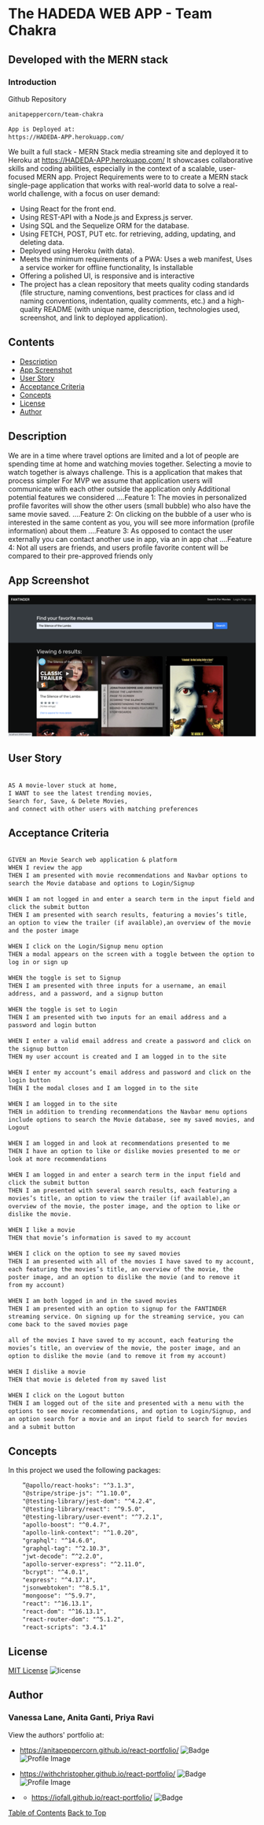 # The HADEDA WEB APP - Team Chakra
## Developed with the MERN stack
### Introduction
Github Repository
``` text 
anitapeppercorn/team-chakra
```

``` text
App is Deployed at:
https://HADEDA-APP.herokuapp.com/

```

We built a full stack - MERN Stack media streaming site and deployed it to Heroku at https://HADEDA-APP.herokuapp.com/ It showcases collaborative skills and coding abilities, especially in the context of a scalable, user-focused MERN app.
Project Requirements were to to create a MERN stack single-page application that works with real-world data to solve a real-world challenge, with a focus on user demand:
- Using React for the front end.
- Using REST-API with a Node.js and Express.js server.
- Using SQL and the Sequelize ORM for the database.
- Using FETCH, POST, PUT etc. for retrieving, adding, updating, and deleting data.
- Deployed using Heroku (with data).
- Meets the minimum requirements of a PWA: Uses a web manifest, Uses a service worker for offline functionality, Is installable
- Offering a polished UI, is responsive and is interactive 
- The project has a clean repository that meets quality coding standards (file structure, naming conventions, best practices for class and id naming conventions, indentation, quality comments, etc.) and a high-quality README (with unique name, description, technologies used, screenshot, and link to deployed application).


## Contents
- [Description](#Description)
- [App Screenshot](#App-Screenshot)
- [User Story](#User-Story)
- [Acceptance Criteria](#Acceptance-Criteria)
- [Concepts](#Concepts)
- [License](#License)
- [Author](#Author)

## Description
We are in a time where travel options are limited and a lot of people are spending time at home and watching movies together. Selecting a movie to watch together is always challenge. This is a application that makes that process simpler
For MVP we assume that application users will communicate with each other outside the application only
Additional potential features we considered
….Feature 1: The movies in personalized profile favorites will show the other users (small bubble) who also have the same movie saved. 
….Feature 2: On clicking on the bubble of a user who is interested in the same content as you, you will see more information (profile information) about them
….Feature 3: As opposed to contact the user externally you can contact another use in app, via an in app chat
….Feature 4: Not all users are friends, and users profile favorite content will be compared to their pre-approved friends only

## App Screenshot
![](images/FANTINDER.png)


## User Story

```text

AS A movie-lover stuck at home, 
I WANT to see the latest trending movies, 
Search for, Save, & Delete Movies,
and connect with other users with matching preferences
```



## Acceptance Criteria
```text

GIVEN an Movie Search web application & platform 
WHEN I review the app
THEN I am presented with movie recommendations and Navbar options to search the Movie database and options to Login/Signup

WHEN I am not logged in and enter a search term in the input field and click the submit button
THEN I am presented with search results, featuring a movies’s title, an option to view the trailer (if available),an overview of the movie and the poster image

WHEN I click on the Login/Signup menu option
THEN a modal appears on the screen with a toggle between the option to log in or sign up

WHEN the toggle is set to Signup
THEN I am presented with three inputs for a username, an email address, and a password, and a signup button

WHEN the toggle is set to Login
THEN I am presented with two inputs for an email address and a password and login button

WHEN I enter a valid email address and create a password and click on the signup button
THEN my user account is created and I am logged in to the site

WHEN I enter my account’s email address and password and click on the login button
THEN I the modal closes and I am logged in to the site

WHEN I am logged in to the site
THEN in addition to trending recommendations the Navbar menu options include options to search the Movie database, see my saved movies, and Logout

WHEN I am logged in and look at recommendations presented to me 
THEN I have an option to like or dislike movies presented to me or look at more recommendations

WHEN I am logged in and enter a search term in the input field and click the submit button
THEN I am presented with several search results, each featuring a movies’s title, an option to view the trailer (if available),an overview of the movie, the poster image, and the option to like or dislike the movie.

WHEN I like a movie
THEN that movie’s information is saved to my account

WHEN I click on the option to see my saved movies
THEN I am presented with all of the movies I have saved to my account, each featuring the movies’s title, an overview of the movie, the poster image, and an option to dislike the movie (and to remove it from my account)

WHEN I am both logged in and in the saved movies
THEN I am presented with an option to signup for the FANTINDER streaming service. On signing up for the streaming service, you can come back to the saved movies page

all of the movies I have saved to my account, each featuring the movies’s title, an overview of the movie, the poster image, and an option to dislike the movie (and to remove it from my account)

WHEN I dislike a movie
THEN that movie is deleted from my saved list

WHEN I click on the Logout button
THEN I am logged out of the site and presented with a menu with the options to see movie recommendations, and option to Login/Signup, and an option search for a movie and an input field to search for movies and a submit button  

```



## Concepts

In this project we used the following packages:
```text
    ”@apollo/react-hooks": "^3.1.3",
    "@stripe/stripe-js": "^1.10.0",
    "@testing-library/jest-dom": "^4.2.4",
    "@testing-library/react": "^9.5.0",
    "@testing-library/user-event": "^7.2.1",
    "apollo-boost": "^0.4.7",
    "apollo-link-context": "^1.0.20",
    "graphql": "^14.6.0",
    "graphql-tag": "^2.10.3",
    "jwt-decode": “^2.2.0",
    "apollo-server-express": "^2.11.0",
    "bcrypt": "^4.0.1",
    "express": "^4.17.1",
    "jsonwebtoken": "^8.5.1",
    "mongoose": "^5.9.7",
    "react": "^16.13.1",
    "react-dom": "^16.13.1",
    "react-router-dom": "^5.1.2",
    "react-scripts": "3.4.1"
```

## License
[MIT License](./LICENSE)
![license](https://img.shields.io/badge/License-MIT-blue)

## Author
### Vanessa Lane, Anita Ganti, Priya Ravi

View the authors' portfolio at:  
- https://anitapeppercorn.github.io/react-portfolio/
![Badge](https://img.shields.io/badge/Github-anitapeppercorn-4cbbb9) 
![Profile Image](https://github.com/anitapeppercorn.png?size=50)


- https://withchristopher.github.io/react-portfolio/
![Badge](https://img.shields.io/badge/Github-withchristopher-4cbbb9) 
![Profile Image](https://github.com/withchristoper.png?size=50)


- - https://iofall.github.io/react-portfolio/
![Badge](https://img.shields.io/badge/Github-iofall-4cbbb9) 


[Table of Contents](#Contents)
[Back to Top](#HADEDA)




